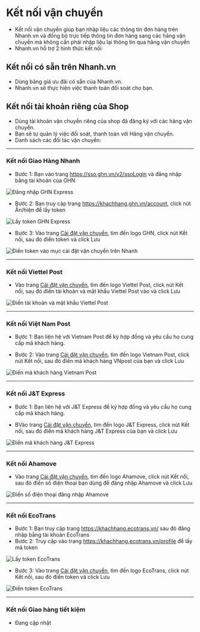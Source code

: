# Kết nối vận chuyển
- Kết nối vận chuyển giúp bạn nhập liệu các thông tin đơn hàng trên Nhanh.vn và đồng bộ trực tiếp thông tin đơn hàng sang các hãng vận chuyển mà không cần phải nhập liệu lại thông tin qua hãng vận chuyển
- Nhanh.vn hỗ trợ 2 hình thức kết nối:

## Kết nối có sẵn trên Nhanh.vn
- Dùng bảng giá ưu đãi có sẵn của Nhanh.vn.
- Nhanh.vn sẽ thực hiện việc thanh toán đối soát cho bạn.

## Kết nối tài khoản riêng của Shop
- Dùng tài khoản vận chuyển riêng của shop đã đăng ký với các hãng vận chuyển.
- Bạn sẽ tự quản lý việc đối soát, thanh toán với Hãng vận chuyển.
- Danh sách các đối tác vận chuyển:

---

### Kết nối Giao Hàng Nhanh

* Bước 1: Bạn vào trang https://sso.ghn.vn/v2/ssoLogin và đăng nhập bằng tài khoản của GHN

![Đăng nhập GHN Express](https://raw.githubusercontent.com/nhanhapi/manual/master/docs/cai-dat/img/ket-noi-ghn.jpg)

* Bước 2: Bạn truy cập trang https://khachhang.ghn.vn/account, click nút Ẩn/hiện để lấy token

![Lấy token GHN Express](https://raw.githubusercontent.com/nhanhapi/manual/master/docs/cai-dat/img/ket-noi-ghn-1.jpg)

* Bước 3: Vào trang [Cài đặt vận chuyển](https://new.nhanh.vn/setting/order/shipping), tìm đến logo GHN, click nút Kết nối, sau đó điền token và click Lưu

![Điền token vào mục cài đặt vận chuyển trên Nhanh](https://raw.githubusercontent.com/nhanhapi/manual/master/docs/cai-dat/img/ket-noi-ghn-2.jpg)


---


### Kết nối Viettel Post

* Vào trang [Cài đặt vận chuyển](https://new.nhanh.vn/setting/order/shipping), tìm đến logo Viettel Post, click nút Kết nối, sau đó điền tài khoản và mật khẩu Viettel Post vào và click Lưu

![Điền tài khoản và mật khẩu Viettel Post](https://raw.githubusercontent.com/nhanhapi/manual/master/docs/cai-dat/img/ket-noi-viettel-pos.jpg)


---


### Kết nối Việt Nam Post

* Bước 1: Bạn liên hệ với Vietnam Post để ký hợp đồng và yêu cầu họ cung cấp mã khách hàng.

* Bước 2: Vào trang [Cài đặt vận chuyển](https://new.nhanh.vn/setting/order/shipping), tìm đến logo Vietnam Post, click nút Kết nối, sau đó điền mã khách hàng VNpost của bạn và click Lưu

![Điền mã khách hàng Vietnam Post](https://raw.githubusercontent.com/nhanhapi/manual/master/docs/cai-dat/img/ket-noi-vietnam-post.jpg)


---


### Kết nối J&T Express

* Bước 1: Bạn liên hệ với J&T Express để ký hợp đồng và yêu cầu họ cung cấp mã khách hàng.

* BVào trang [Cài đặt vận chuyển](https://new.nhanh.vn/setting/order/shipping), tìm đến logo J&T Express, click nút Kết nối, sau đó điền mã khách hàng J&T Express của bạn và click Lưu

![Điền mã khách hàng J&T Express](https://raw.githubusercontent.com/nhanhapi/manual/master/docs/cai-dat/img/ket-noi-jt-express.jpg)


---


### Kết nối Ahamove

* Vào trang [Cài đặt vận chuyển](https://new.nhanh.vn/setting/order/shipping), tìm đến logo Ahamove, click nút Kết nối, sau đó điền số điện thoại bạn dùng để đăng nhập Ahamove và click Lưu

![Điền số điện thoại đăng nhập Ahamove](https://raw.githubusercontent.com/nhanhapi/manual/master/docs/cai-dat/img/ket-noi-ahamove.jpg)


---


### Kết nối EcoTrans

* Bước 1: Bạn truy cập trang https://khachhang.ecotrans.vn/ sau đó đăng nhập bằng tài khoản EcoTrans
* Bước 2: Truy cập vào trang https://khachhang.ecotrans.vn/profile để lấy mã token

![Lấy token EcoTrans](https://raw.githubusercontent.com/nhanhapi/manual/master/docs/cai-dat/img/lay-token-ecotrans.jpg)

* Bước 3: Vào trang [Cài đặt vận chuyển](https://new.nhanh.vn/setting/order/shipping), tìm đến logo EcoTrans, click nút Kết nối, sau đó điền token và click Lưu

![Điền token EcoTrans](https://raw.githubusercontent.com/nhanhapi/manual/master/docs/cai-dat/img/ket-noi-ecotrans-1a.jpg)


---


### Kết nối Giao hàng tiết kiệm

* Đang cập nhật
